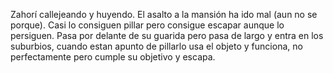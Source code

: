 Zahorí callejeando y huyendo. El asalto a la mansión ha ido mal (aun no se porque). Casi lo consiguen pillar pero consigue escapar aunque lo persiguen. Pasa por delante de su guarida pero pasa de largo y entra en los suburbios, cuando estan apunto de pillarlo usa el objeto y funciona, no perfectamente pero cumple su objetivo y escapa.